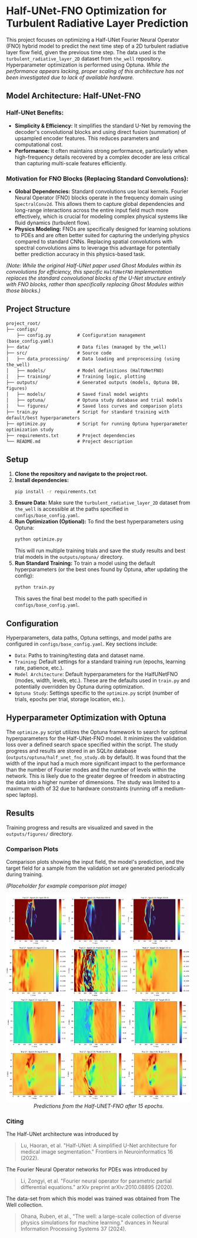 # Half-UNet-FNO Optimization for Turbulent Radiative Layer Prediction

This project focuses on optimizing a Half-UNet Fourier Neural Operator (FNO) hybrid model to predict the next time step of a 2D turbulent radiative layer flow field, given the previous time step. The data used is the `turbulent_radiative_layer_2D` dataset from `the_well` repository. Hyperparameter optimization is performed using Optuna. 
*While the performance appears lacking, proper scaling of this architecture has not been investigated due to lack of available hardware.*

## Model Architecture: Half-UNet-FNO

### Half-UNet Benefits:

*   **Simplicity & Efficiency:** It simplifies the standard U-Net by removing the decoder's convolutional blocks and using direct fusion (summation) of upsampled encoder features. This reduces parameters and computational cost.
*   **Performance:** It often maintains strong performance, particularly when high-frequency details recovered by a complex decoder are less critical than capturing multi-scale features efficiently.

### Motivation for FNO Blocks (Replacing Standard Convolutions):

*   **Global Dependencies:** Standard convolutions use local kernels. Fourier Neural Operator (FNO) blocks operate in the frequency domain using `SpectralConv2d`. This allows them to capture global dependencies and long-range interactions across the entire input field much more effectively, which is crucial for modeling complex physical systems like fluid dynamics (turbulent flow).
*   **Physics Modeling:** FNOs are specifically designed for learning solutions to PDEs and are often better suited for capturing the underlying physics compared to standard CNNs. Replacing spatial convolutions with spectral convolutions aims to leverage this advantage for potentially better prediction accuracy in this physics-based task.

*(Note: While the original Half-UNet paper used Ghost Modules within its convolutions for efficiency, this specific `HalfUNetFNO` implementation replaces the standard convolutional blocks of the U-Net structure entirely with FNO blocks, rather than specifically replacing Ghost Modules within those blocks.)*

## Project Structure

```
project_root/
├── configs/
    ├── config.py          # Configuration management (base_config.yaml)
├── data/                  # Data files (managed by the_well)
├── src/                   # Source code
│   ├── data_processing/   # Data loading and preprocessing (using the_well)
│   ├── models/            # Model definitions (HalfUNetFNO)
│   ├── training/          # Training logic, plotting
├── outputs/               # Generated outputs (models, Optuna DB, figures)
│   ├── models/            # Saved final model weights
│   ├── optuna/            # Optuna study database and trial models
│   └── figures/           # Saved loss curves and comparison plots
├── train.py               # Script for standard training with default/best hyperparameters
├── optimize.py            # Script for running Optuna hyperparameter optimization study
├── requirements.txt       # Project dependencies
└── README.md              # Project description
```

## Setup

1.  **Clone the repository and navigate to the project root.**
2.  **Install dependencies:**
    ```bash
    pip install -r requirements.txt
    ```
3.  **Ensure Data:** Make sure the `turbulent_radiative_layer_2D` dataset from `the_well` is accessible at the paths specified in `configs/base_config.yaml`.
4.  **Run Optimization (Optional):** To find the best hyperparameters using Optuna:
    ```bash
    python optimize.py
    ```
    This will run multiple training trials and save the study results and best trial models in the `outputs/optuna/` directory.
5.  **Run Standard Training:** To train a model using the default hyperparameters (or the best ones found by Optuna, after updating the config):
    ```bash
    python train.py
    ```
    This saves the final best model to the path specified in `configs/base_config.yaml`.

## Configuration

Hyperparameters, data paths, Optuna settings, and model paths are configured in `configs/base_config.yaml`. Key sections include:

*   `Data`: Paths to training/testing data and dataset name.
*   `Training`: Default settings for a standard training run (epochs, learning rate, patience, etc.).
*   `Model Architecture`: Default hyperparameters for the HalfUNetFNO (modes, width, levels, etc.). These are the defaults used in `train.py` and potentially overridden by Optuna during optimization.
*   `Optuna Study`: Settings specific to the `optimize.py` script (number of trials, epochs per trial, storage location, etc.).

## Hyperparameter Optimization with Optuna

The `optimize.py` script utilizes the Optuna framework to search for optimal hyperparameters for the Half-UNet-FNO model. It minimizes the validation loss over a defined search space specified within the script. The study progress and results are stored in an SQLite database (`outputs/optuna/half_unet_fno_study.db` by default).
It was found that the width of the input had a much more significant impact to the performance than the number of Fourier modes and the number of levels within the network. This is likely due to the greater degree of freedom in abstracting the data into a higher number of dimensions. The study was limited to a maximum width of 32 due to hardware constraints (running off a medium-spec laptop).

## Results

Training progress and results are visualized and saved in the `outputs/figures/` directory.


### Comparison Plots

Comparison plots showing the input field, the model's prediction, and the target field for a sample from the validation set are generated periodically during training.

*(Placeholder for example comparison plot image)*
<div align="center">
  <img src="figures\comparison.PNG" alt="Comparison after 15 epochs." width="800">
  <br>
  <em>Predictions from the Half-UNET-FNO after 15 epochs.</em>
</div>


### Citing
The Half-UNet architecture was introduced by
> Lu, Haoran, et al. "Half-UNet: A simplified U-Net architecture for medical image segmentation." Frontiers in Neuroinformatics 16 (2022).

The Fourier Neural Operator networks for PDEs was introduced by
> Li, Zongyi, et al. "Fourier neural operator for parametric partial differential equations." arXiv preprint arXiv:2010.08895 (2020).

The data-set from which this model was trained was obtained from The Well collection.
> Ohana, Ruben, et al., "The well: a large-scale collection of diverse physics simulations for machine learning." dvances in Neural Information Processing Systems 37 (2024).